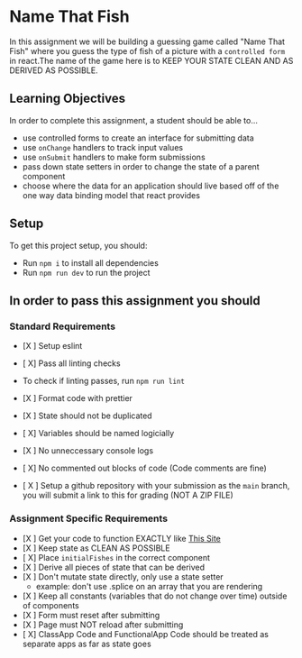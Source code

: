 # Name That Fish

In this assignment we will be building a guessing game called "Name That Fish" where you guess the type of fish of a picture with a `controlled form` in react.The name of the game here is to KEEP YOUR STATE CLEAN AND AS DERIVED AS POSSIBLE.

## Learning Objectives

In order to complete this assignment, a student should be able to...

- use controlled forms to create an interface for submitting data
- use `onChange` handlers to track input values
- use `onSubmit` handlers to make form submissions
- pass down state setters in order to change the state of a parent component
- choose where the data for an application should live based off of the one way data binding model that react provides

## Setup

To get this project setup, you should:

- Run `npm i` to install all dependencies
- Run `npm run dev` to run the project

## In order to pass this assignment you should

### Standard Requirements

- [X ] Setup eslint
- [ X] Pass all linting checks

- To check if linting passes, run `npm run lint`

- [X ] Format code with prettier
- [X ] State should not be duplicated
- [ X] Variables should be named logicially
- [X ] No unneccessary console logs
- [ X] No commented out blocks of code (Code comments are fine)
- [ X ] Setup a github repository with your submission as the `main` branch, you will submit a link to this for grading (NOT A ZIP FILE)

### Assignment Specific Requirements

- [X ] Get your code to function EXACTLY like [This Site](https://name-that-fish-deployed.vercel.app/)
- [X ] Keep state as CLEAN AS POSSIBLE
- [ X] Place `initialFishes` in the correct component
- [X ] Derive all pieces of state that can be derived
- [X ] Don't mutate state directly, only use a state setter
  - example: don't use .splice on an array that you are rendering
- [X ] Keep all constants (variables that do not change over time) outside of components
- [X ] Form must reset after submitting
- [X ] Page must NOT reload after submitting
- [ X] ClassApp Code and FunctionalApp Code should be treated as separate apps as far as state goes
